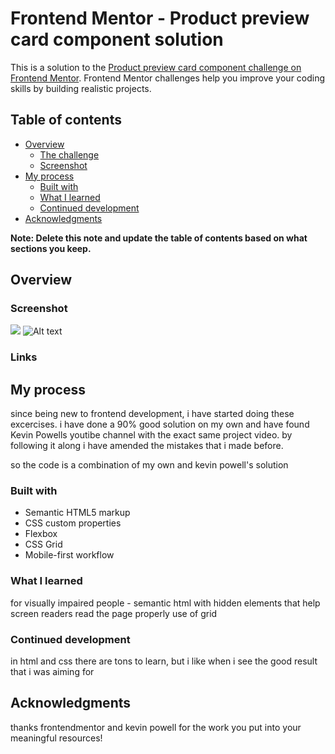 # Frontend Mentor - Product preview card component solution

This is a solution to the [Product preview card component challenge on Frontend Mentor](https://www.frontendmentor.io/challenges/product-preview-card-component-GO7UmttRfa). Frontend Mentor challenges help you improve your coding skills by building realistic projects.

## Table of contents

- [Overview](#overview)
  - [The challenge](#the-challenge)
  - [Screenshot](#screenshot)
- [My process](#my-process)
  - [Built with](#built-with)
  - [What I learned](#what-i-learned)
  - [Continued development](#continued-development)
- [Acknowledgments](#acknowledgments)

**Note: Delete this note and update the table of contents based on what sections you keep.**

## Overview

### Screenshot

![](./screenshot.jpg)
![Alt text](image.png)

### Links

## My process

since being new to frontend development, i have started doing these excercises.
i have done a 90% good solution on my own and have found Kevin Powells youtibe channel with the exact same project video.
by following it along i have amended the mistakes that i made before.

so the code is a combination of my own and kevin powell's solution

### Built with

- Semantic HTML5 markup
- CSS custom properties
- Flexbox
- CSS Grid
- Mobile-first workflow

### What I learned

for visually impaired people - semantic html with hidden elements that help screen readers read the page properly
use of grid

### Continued development

in html and css there are tons to learn, but i like when i see the good result that i was aiming for

## Acknowledgments

thanks frontendmentor and kevin powell for the work you put into your meaningful resources!
